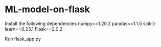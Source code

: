 # ML-model-on-flask

Install the following dependencies
numpy==1.20.2
pandas==1.1.5
scikit-learn==0.23.1
Flask==2.0.2

Run flask_app.py 
